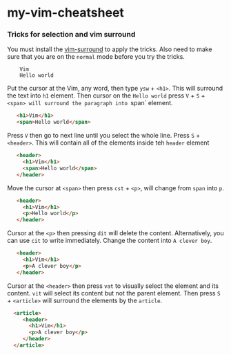 # my-vim-cheatsheet


### Tricks for selection and vim surround

You must install the [vim-surround](https://github.com/tpope/vim-surround) to apply the tricks.
Also need to make sure that you are on the `normal` mode before you try the tricks.

```
    Vim
    Hello world
```

Put the cursor at the Vim, any word, then type `ysw` + `<h1>`. This will surround the text into `h1` element.
Then cursor on the `Hello world` press `V` + `S` + `<span> will surround the paragraph into `span` element.

```html
   <h1>Vim</h1>
   <span>Hello world</span>
```

Press `V` then go to next line until you select the whole line. Press `S` + `<header>`. This will contain
all of the elements inside teh `header` element

```html
   <header>
     <h1>Vim</h1>
     <span>Hello world</span>
   </header>
```

Move the cursor at `<span>` then press `cst` + `<p>`, will change from `span` into `p`.

```html
   <header>
     <h1>Vim</h1>
     <p>Hello world</p>
   </header>
```

Cursor at the `<p>` then pressing `dit` will delete the content. Alternatively,
you can use `cit` to write immediately. Change the content into `A clever boy`.

```html
   <header>
     <h1>Vim</h1>
     <p>A clever boy</p>
   </header>
```

Cursor at the `<header>` then press `vat` to visually select the element and its content.
`vit` will select its content but not the parent element.
Then press `S` + `<article>` will surround the elements by the `article`.

```html
  <article>
     <header>
       <h1>Vim</h1>
       <p>A clever boy</p>
     </header>
  </article>
```




